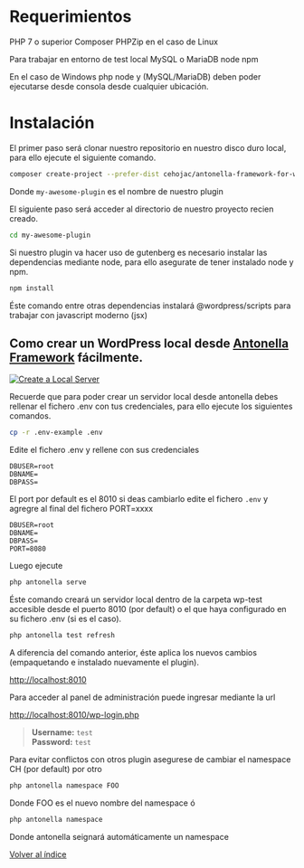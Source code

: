# Requerimientos

PHP 7 o superior
Composer
PHPZip en el caso de Linux

Para trabajar en entorno de test local
MySQL o MariaDB
node
npm

En el caso de Windows php node y (MySQL/MariaDB) deben poder ejecutarse desde consola desde cualquier ubicación. 

# Instalación

El primer paso será clonar nuestro repositorio en nuestro disco duro local, para ello ejecute el siguiente comando.

```bash
composer create-project --prefer-dist cehojac/antonella-framework-for-wp:dev-master my-awesome-plugin
```
Donde `my-awesome-plugin` es el nombre de nuestro plugin

El siguiente paso será acceder al directorio de nuestro proyecto recien creado.

```bash
cd my-awesome-plugin
```

Si nuestro plugin va hacer uso de gutenberg es necesario instalar las dependencias mediante node, para ello asegurate
de tener instalado node y npm.

```bash
npm install
```

Éste comando entre otras dependencias instalará @wordpress/scripts para trabajar con javascript moderno (jsx)

## Como crear un WordPress local desde [Antonella Framework](https://antonellaframework.com/documentacion/) fácilmente.

[![Create a Local Server](http://i3.ytimg.com/vi/An4t8LKX2-I/maxresdefault.jpg)](https://www.youtube.com/watch?v=An4t8LKX2-I)

Recuerde que para poder crear un servidor local desde antonella debes rellenar el fichero .env con tus credenciales,
para ello ejecute los siguientes comandos.

```bash
cp -r .env-example .env
```

Edite el fichero .env y rellene con sus credenciales

```text
DBUSER=root
DBNAME=
DBPASS=
```

El port por default es el 8010 si deas cambiarlo edite el fichero `.env` y agregre al final del fichero PORT=xxxx

```test
DBUSER=root
DBNAME=
DBPASS=
PORT=8080
```

Luego ejecute

```bash
php antonella serve
```

Éste comando creará un servidor local dentro de la carpeta wp-test accesible desde el puerto 8010 (por default) o el 
que haya configurado en su fichero .env (si es el caso).

```bash
php antonella test refresh
```

A diferencia del comando anterior, éste aplica los nuevos cambios (empaquetando e instalado 
nuevamente el plugin).

[http://localhost:8010](http://localhost:8010)

Para acceder al panel de administración puede ingresar mediante la url

[http://localhost:8010/wp-login.php](http://localhost:8010/wp-login.php)

> **Username:** `test`  
> **Password:** `test`

Para evitar conflictos con otros plugin asegurese de cambiar el namespace CH (por default) por otro

```bash
php antonella namespace FOO
```
Donde FOO es el nuevo nombre del namespace ó
```bash
php antonella namespace
```
Donde antonella seignará automáticamente un namespace

[Volver al índice](https://github.com/cehojac/antonella-framework-for-wp/tree/1.8/docs/1.8/readme.md)
